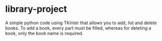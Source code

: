 # library-project
A simple python code using TKinter that allows you to add, list and delete books.
To add a book, every part must be filled, whereas for deleting a book, only the book name is required.
